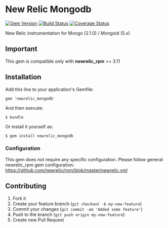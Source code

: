 # New Relic Mongodb
[![Gem Version](https://badge.fury.io/rb/newrelic_mongodb.svg)](https://badge.fury.io/rb/newrelic_mongodb.svg)
[![Build Status](https://travis-ci.org/weeyum/newrelic_mongodb.svg)](https://travis-ci.org/weeyum/newrelic_mongodb)
[![Coverage Status](https://coveralls.io/repos/weeyum/newrelic_mongodb/badge.svg?branch=master&service=github)](https://coveralls.io/github/weeyum/newrelic_mongodb?branch=master)

New Relic instrumentation for Mongo (2.1.0) / Mongoid (5.x)

## Important

This gem is compatible only with __newrelic_rpm__ >= 3.11

## Installation

Add this line to your application's Gemfile:

    gem 'newrelic_mongodb'

And then execute:

    $ bundle

Or install it yourself as:

    $ gem install newrelic_mongodb

### Configuration

This gem does not require any specific configuration. Please follow general newrelic_rpm gem configuration:
https://github.com/newrelic/rpm/blob/master/newrelic.yml

## Contributing

1. Fork it
2. Create your feature branch (`git checkout -b my-new-feature`)
3. Commit your changes (`git commit -am 'Added some feature'`)
4. Push to the branch (`git push origin my-new-feature`)
5. Create new Pull Request